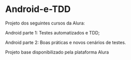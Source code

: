 # Android-e-TDD
Projeto dos seguintes cursos da Alura:

Android parte 1: Testes automatizados e TDD; 

Android parte 2: Boas práticas e novos cenários de testes.

Projeto base disponibilizado pela plataforma Alura


